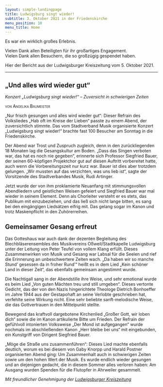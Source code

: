 ```yaml
---
layout: simple-landingpage
title: Ludwigsburg singt wieder!
subtitle: 3. Oktober 2021 in der Friedenskirche
menu_position: 10
menu_title: Home
---
```

<span class="fs-1">E</span>s war ein wirklich großes Erlebnis.

Vielen Dank allen Beteiligten für ihr großartiges Engagement.<br>
Vielen Dank allen Besuchern, die so großzügig gespendet haben.

Hier der Bericht aus der Ludwigsburger Kreiszeitung vom 5. Oktober 2021.


---

## „Und alles wird wieder gut“

_Konzert „Ludwigsburg singt wieder!“ – Zuversicht in schwierigen Zeiten_
<p style="font-variant:small-caps;">
von Angelika Baumeister
</p>


„Nur frisch gesungen und alles
wird wieder gut“: Dieser Refrain
des Volksliedes „Hab oft im Kreise der Lieben“ passte zu einem
Abend, der zuversichtlich
stimmte. Das vom Stadtverband
Musik organisierte Konzert
„Ludwigsburg singt wieder!“
brachte fast 100 Besucher am
Sonntag in die Friedenskirche.

Der Abend war Trost und Zuspruch zugleich, denn in den zurückliegenden 18 Monaten lag
die Gesangskultur am Boden.
„Dass das Singen verboten war,
das hat es noch nie gegeben“, erinnerte sich Professor Siegfried
Bauer, der seinen 60-köpfigen
Projektchor gut auf diesen Auftritt vorbereitet hatte, auch wenn
die Vorbereitungszeit nur kurz
war. Bauer ist dies aber trotzdem
gelungen. „Wir mussten auf das
verzichten, was uns lieb ist“, sagte der Vorsitzende des Stadtverbandes Musik, Rudi Artinger.

Jetzt wurde der von ihm proklamierte Neuanfang mit stimmungsvollen Abendliedern und
geistlichen Weisen gefeiert und
Siegfried Bauer war mal wieder
in seinem Element. Denn als
Chorleiter versteht er es stets,
das Publikum mit einzubeziehen, und das ließ sich nicht lange bitten, es sang bei den eingängigen Liedsätzen eifrig mit.
Das gelang sogar im Kanon und
trotz Maskenpflicht in den Zuhörerreihen.

## Gemeinsamer Gesang erfreut

Das Gotteshaus war auch dank
der dezenten Begleitung des
Blechbläserensembles des Musikvereins Oßweil/Stadtkapelle
Ludwigsburg unter der Leitung
von Peter Teufel von vollem
Klang erfüllt. Dieses Zusammenwirken von Musik und Gesang
war Labsal für die Seelen und
rief die Erinnerung an unbeschwertere Zeiten wach. „Da haben wir so manche Stund’ gesessen da in froher Rund’“ heißt es
in dem Lied „Kein schöner Land
in dieser Zeit“, das ebenfalls gemeinsam angestimmt wurde.

Die Nachtigall sang in der
Abendstille ihre Weise, und sehr
emotional wurde es beim Lied
„Von guten Mächten treu und
still umgeben“. Dieses vertonte
Gedicht, das der von den Nazis
hingerichtete Theologe Dietrich
Bonhoeffer im Jahre 1944 aus der
Gestapohaft an seine Verlobte
geschrieben hat, verfehlte seine
Wirkung nicht. Eine sehr beliebte sanft-melodische Weise, die
das Gottvertrauen in den Mittelpunkt stellte.

Bewegend das kraftvoll dargebotene Kirchenlied „Großer
Gott, wir loben dich“ sowie die
im Kanon artikulierte Bitte um
Frieden. Der Refrain der gefühlvoll intonierten Volksweise „Der
Mond ist aufgegangen“ wurde
nochmals im abschließenden
Kanon „Herr bleibe bei uns“ mit
eingebunden, ein Kunstgriff von
Dirigent Siegfried Bauer.

„Möge die Straße uns zusammenführen“: Dieses Lied machte
ebenfalls deutlich, worum es bei
diesem von Gaby Knorpp und
Harald Postner organisierten
Abend ging: Um Zusammenhalt
auch in schwierigen Zeiten sowie
um den hohen Wert der Musik.
Es wurde endlich wieder gesungen und an diejenigen gedacht,
die in diesem Sommer alles verloren haben: Am Ausgang wurden Spenden für die Flutopfer in
Ahrweiler gesammelt.

_Mit freundlicher Genehmigung der
[Ludwigsburger Kreiszeitung](https://www.lkz.de/)_



